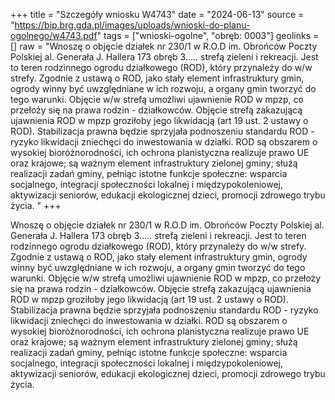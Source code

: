 +++
title = "Szczegóły wniosku W4743"
date = "2024-06-13"
source = "https://bip.brg.gda.pl/images/uploads/wnioski-do-planu-ogolnego/w4743.pdf"
tags = ["wnioski-ogolne", "obręb: 0003"]
geolinks = []
raw = "Wnoszę o objęcie działek nr 230/1 w R.O.D im. Obrońców Poczty Polskiej al. Generała J. Hallera 173 obręb 3..... strefą zieleni i rekreacji. Jest to teren rodzinnego ogrodu działkowego (ROD), który przynależy do w/w strefy. Zgodnie z ustawą o ROD, jako stały element infrastruktury gmin, ogrody winny być uwzględniane w ich rozwoju, a organy gmin tworzyć do tego warunki. Objęcie w/w strefą umożliwi ujawnienie ROD w mpzp, co przełoży się na prawa rodzin - działkowców. Objęcie strefą zakazującą ujawnienia ROD w  mpzp groziłoby jego likwidacją (art 19 ust. 2 ustawy o ROD). Stabilizacja prawna będzie sprzyjała podnoszeniu standardu ROD - ryzyko likwidacji zniechęci do inwestowania w działki. ROD są obszarem o wysokiej bioróżnorodności, ich ochrona planistyczna realizuje prawo UE oraz krajowe; są ważnym element infrastruktury zielonej gminy; służą realizacji zadań gminy, pełniąc istotne funkcje społeczne: wsparcia socjalnego, integracji społeczności lokalnej i międzypokoleniowej, aktywizacji seniorów, edukacji ekologicznej dzieci, promocji zdrowego trybu życia. "
+++

Wnoszę o objęcie działek nr 230/1 w R.O.D im. Obrońców Poczty Polskiej al. Generała J. Hallera
173 obręb 3..... strefą zieleni i rekreacji. Jest to teren rodzinnego ogrodu działkowego (ROD), który przynależy
do w/w strefy. Zgodnie z ustawą o ROD, jako stały element infrastruktury gmin, ogrody winny być
uwzględniane w ich rozwoju, a organy gmin tworzyć do tego warunki. Objęcie w/w strefą umożliwi ujawnienie
ROD w mpzp, co przełoży się na prawa rodzin - działkowców. Objęcie strefą zakazującą ujawnienia ROD w
 mpzp groziłoby jego likwidacją (art 19 ust. 2 ustawy o ROD). Stabilizacja prawna będzie sprzyjała
podnoszeniu standardu ROD - ryzyko likwidacji zniechęci do inwestowania w działki. ROD są obszarem o
wysokiej bioróżnorodności, ich ochrona planistyczna realizuje prawo UE oraz krajowe; są ważnym element
infrastruktury zielonej gminy; służą realizacji zadań gminy, pełniąc istotne funkcje społeczne: wsparcia
socjalnego, integracji społeczności lokalnej i międzypokoleniowej, aktywizacji seniorów, edukacji ekologicznej
dzieci, promocji zdrowego trybu życia.



